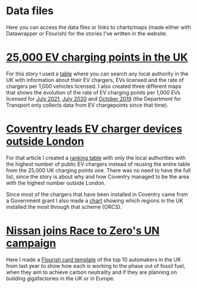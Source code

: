 # Data files

Here you can access the data files or links to charts/maps (made either with Datawrapper or Flourish) for the stories I've written in the website.

# <a href="https://joni-tourino.github.io/2030-ice-phase-out/25000-public-charge-points-more-to-come.html" target="_blank">25,000 EV charging points in the UK</a>

For this story I used a <a href="https://datawrapper.dwcdn.net/IwELW/" target="_blank">table</a> where you can search any local authority in the UK with information about their EV chargers, EVs licensed and the rate of chargers per 1,000 vehicles licensed.
I also created three different maps that shows the evolution of the rate of EV charging points per 1,000 EVs licensed for <a href="https://datawrapper.dwcdn.net/lWlZQ/" target="_blank">July 2021</a>, <a href="https://datawrapper.dwcdn.net/U4Ma6/" target="_blank">July 2020</a> and <a href="https://datawrapper.dwcdn.net/pGox9/" target="_blank">October 2019</a> (the Department for Transport only collects data from EV chargepoints since that time).

# <a href="https://joni-tourino.github.io/2030-ice-phase-out/Coventry-leads-ev-chargers-outside-london.html" target="_blank">Coventry leads EV charger devices outside London</a>

For that article I created a <a href="https://datawrapper.dwcdn.net/OAiq2/" target="_blank">ranking table</a> with only the local authorities with the highest number of public EV chargers instead of reusing the entire table from the 25,000 UK charging points one. There was no need to have the full list, since the story is about why and how Coventry managed to be the area with the highest number outside London.

Since most of the chargers that have been installed in Coventry came from a Government grant I also made a <a href="https://public.flourish.studio/visualisation/7078676/" target="_blank">chart</a> showing which regions in the UK installed the most through that scheme (ORCS).

# <a href="https://joni-tourino.github.io/2030-ice-phase-out/Nissan-joins-Race-to-Zero-campaign.html" target="_blank">Nissan joins Race to Zero's UN campaign</a>

Here I made a <a href="https://public.flourish.studio/visualisation/6736713/" target="_blank">Flourish card template</a> of the top 10 automakers in the UK from last year to show how each is working to the phase out of fossil fuel, when they aim to achieve carbon neutrality and if they are planning on building gigafactories in the UK or in Europe.
